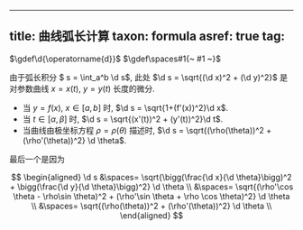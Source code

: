 
---
title: 曲线弧长计算
taxon: formula
asref: true
tag: [](./index.md)
---

$\gdef\d{\operatorname{d}}$
$\gdef\spaces#1{~ #1 ~}$

由于弧长积分 $ s = \int_a^b \d s$, 此处 $\d s = \sqrt{(\d x)^2 + (\d y)^2}$ 是对参数曲线 $x=x(t)$, $y=y(t)$ 长度的微分. 

- 当 $y = f(x)$, $x \in [a,b]$ 时, $\d s = \sqrt{1+(f'(x))^2}\d x$. 
- 当 $t \in [\alpha, \beta]$ 时, $\d s = \sqrt{(x'(t))^2 + (y'(t))^2}\d t$. 
- 当曲线由极坐标方程 $\rho = \rho(\theta)$ 描述时, $\d s = \sqrt{(\rho(\theta))^2 + (\rho'(\theta))^2} \d \theta$. 

最后一个是因为 

$$
\begin{aligned}
\d s 
&\spaces= \sqrt{\bigg(\frac{\d x}{\d \theta}\bigg)^2 + \bigg(\frac{\d y}{\d \theta}\bigg)^2} \d \theta \\
&\spaces= \sqrt{(\rho'\cos \theta - \rho\sin \theta)^2 + (\rho'\sin \theta + \rho \cos \theta)^2} \d \theta \\
&\spaces= \sqrt{(\rho(\theta))^2 + (\rho'(\theta))^2} \d \theta \\
\end{aligned}
$$
